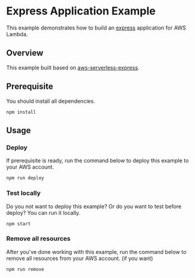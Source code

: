 # Express Application Example
This example demonstrates how to build an [express](https://github.com/expressjs/express) application for AWS Lambda.

## Overview
This example built based on [aws-serverless-express](https://www.npmjs.com/package/aws-serverless-express).

## Prerequisite
You should install all dependencies.
```
npm install
```

## Usage
### Deploy
If prerequisite is ready, run the command below to deploy this example to your AWS account.
```
npm run deploy
```

### Test locally
Do you not want to deploy this example? Or do you want to test before deploy? You can run it locally.
```
npm start
```

### Remove all resources
After you've done working with this example, run the command below to remove all resources from your AWS account. (if you want)
```
npm run remove
```
